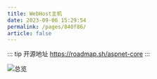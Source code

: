 ```yaml
---
title: WebHost主机
date: 2023-09-06 15:29:54
permalink: /pages/840f86/
article: false
---
```


::: tip 开源地址
https://roadmap.sh/aspnet-core
:::

<img src="/img/map/dotnet.png" alt="总览"></img>